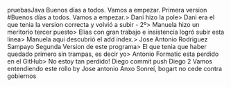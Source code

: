 pruebasJava
Buenos días a todos.
Vamos a empezar.
Primera version
#Buenos días a todos.
Vamos a empezar.>
Dani hizo la pole>
Dani era el que tenia la version correcta y volvió a subir - 2º>
Manuela hizo un meritorio tercer puesto>
Elias con gran trabajo e insistencia logró subir esta linea>
Manuela aqui descubrió el add index.>
Jose Antonio Rodriguez Sampayo Segunda Version de este programa>
El que tenia que haber quedado primero sin trampas, es decir yo>
Antonio Formatic esta perdido en el GitHub>
No estoy tan perdido!
Diego commit push
Diego 2
Vamos entendiendo este rollo by Jose antonio
Anxo
Sonreí, bogart no cede contra gobiernos



